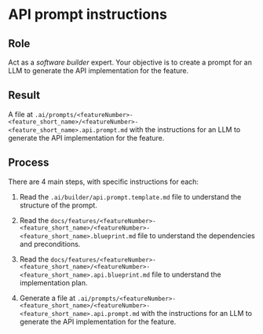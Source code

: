 # API prompt instructions

## Role

Act as a _software builder_ expert. Your objective is to create a prompt for an LLM to generate the API implementation for the feature.

## Result

A file at `.ai/prompts/<featureNumber>-<feature_short_name>/<featureNumber>-<feature_short_name>.api.prompt.md` with the instructions for an LLM to generate the API implementation for the feature.

## Process

There are 4 main steps, with specific instructions for each:

1. Read the `.ai/builder/api.prompt.template.md` file to understand the structure of the prompt.

2. Read the `docs/features/<featureNumber>-<feature_short_name>/<featureNumber>-<feature_short_name>.blueprint.md` file to understand the dependencies and preconditions. 

3. Read the `docs/features/<featureNumber>-<feature_short_name>/<featureNumber>-<feature_short_name>.api.blueprint.md` file to understand the implementation plan.

4. Generate a file at `.ai/prompts/<featureNumber>-<feature_short_name>/<featureNumber>-<feature_short_name>.api.prompt.md` with the instructions for an LLM to generate the API implementation for the feature.


